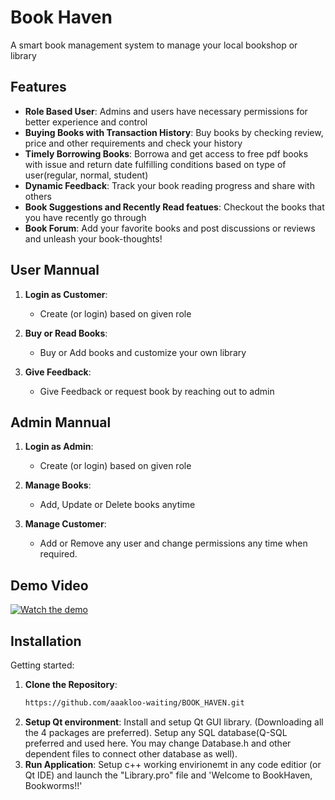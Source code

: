 # Book Haven

A smart book management system to manage your local bookshop or library 

## Features

- **Role Based User**: Admins and users have necessary permissions for better experience and control
- **Buying Books with Transaction History**: Buy books by checking review, price and other requirements and check your history 
- **Timely Borrowing Books**: Borrowa and get access to free pdf books with issue and return date fulfilling conditions based on type of user(regular, normal, student) 
- **Dynamic Feedback**: Track your book reading progress and share with others
- **Book Suggestions and Recently Read featues**: Checkout the books that you have recently go through
- **Book Forum**: Add your favorite books and post discussions or reviews and unleash your book-thoughts!

## User Mannual

1. **Login as Customer**:
   - Create (or login) based on given role

2. **Buy or Read Books**:
   - Buy or Add books and customize your own library

3. **Give Feedback**:
   - Give Feedback or request book by reaching out to admin

## Admin Mannual

1. **Login as Admin**:
   - Create (or login) based on given role

2. **Manage Books**:
   - Add, Update or Delete books anytime

3. **Manage Customer**:
   - Add or Remove any user and change permissions any time when required.

## Demo Video

[![Watch the demo](https://img.youtube.com/vi/YOUR_VIDEO_ID_HERE/0.jpg)](https://www.youtube.com/watch?v=YOUR_VIDEO_ID_HERE)

## Installation

Getting started:

1. **Clone the Repository**:
   ```bash
   https://github.com/aaakloo-waiting/BOOK_HAVEN.git
2. **Setup Qt environment**:
   Install and setup Qt GUI library. (Downloading all the 4 packages are preferred). Setup any SQL database(Q-SQL preferred and used here. You may change Database.h and other dependent files to connect other database as well).
3. **Run Application**:
   Setup c++ working envirionemt in any code editior (or Qt IDE) and launch the "Library.pro" file and  'Welcome to BookHaven, Bookworms!!'
